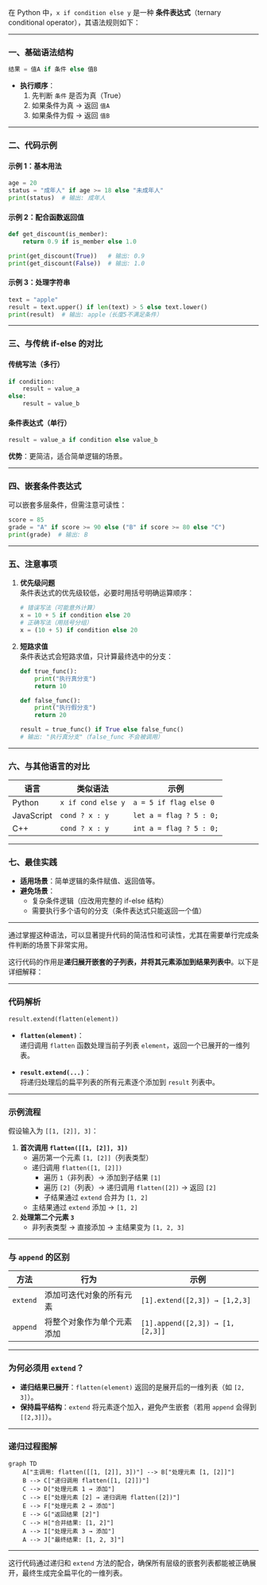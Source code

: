 在 Python 中，`x if condition else y` 是一种 **条件表达式**（ternary conditional operator），其语法规则如下：

---

### 一、基础语法结构
```python
结果 = 值A if 条件 else 值B
```
- **执行顺序**：
  1. 先判断 `条件` 是否为真（True）
  2. 如果条件为真 → 返回 `值A`
  3. 如果条件为假 → 返回 `值B`

---

### 二、代码示例
#### 示例 1：基本用法
```python
age = 20
status = "成年人" if age >= 18 else "未成年人"
print(status)  # 输出: 成年人
```

#### 示例 2：配合函数返回值
```python
def get_discount(is_member):
    return 0.9 if is_member else 1.0

print(get_discount(True))   # 输出: 0.9
print(get_discount(False))  # 输出: 1.0
```

#### 示例 3：处理字符串
```python
text = "apple"
result = text.upper() if len(text) > 5 else text.lower()
print(result)  # 输出: apple（长度5不满足条件）
```

---

### 三、与传统 if-else 的对比
#### 传统写法（多行）
```python
if condition:
    result = value_a
else:
    result = value_b
```

#### 条件表达式（单行）
```python
result = value_a if condition else value_b
```

**优势**：更简洁，适合简单逻辑的场景。

---

### 四、嵌套条件表达式
可以嵌套多层条件，但需注意可读性：
```python
score = 85
grade = "A" if score >= 90 else ("B" if score >= 80 else "C")
print(grade)  # 输出: B
```

---

### 五、注意事项
1. **优先级问题**  
   条件表达式的优先级较低，必要时用括号明确运算顺序：
   ```python
   # 错误写法（可能意外计算）
   x = 10 + 5 if condition else 20
   # 正确写法（用括号分组）
   x = (10 + 5) if condition else 20
   ```

2. **短路求值**  
   条件表达式会短路求值，只计算最终选中的分支：
   ```python
   def true_func():
       print("执行真分支")
       return 10

   def false_func():
       print("执行假分支")
       return 20

   result = true_func() if True else false_func()
   # 输出: "执行真分支"（false_func 不会被调用）
   ```

---

### 六、与其他语言的对比
| 语言      | 类似语法                 | 示例                     |
|-----------|--------------------------|--------------------------|
| Python    | `x if cond else y`        | `a = 5 if flag else 0`    |
| JavaScript| `cond ? x : y`            | `let a = flag ? 5 : 0;`   |
| C++       | `cond ? x : y`            | `int a = flag ? 5 : 0;`   |

---

### 七、最佳实践
- **适用场景**：简单逻辑的条件赋值、返回值等。
- **避免场景**：  
  - 复杂条件逻辑（应改用完整的 if-else 结构）
  - 需要执行多个语句的分支（条件表达式只能返回一个值）

---

通过掌握这种语法，可以显著提升代码的简洁性和可读性，尤其在需要单行完成条件判断的场景下非常实用。



这行代码的作用是**递归展开嵌套的子列表，并将其元素添加到结果列表中**。以下是详细解释：

---

### **代码解析**
```python
result.extend(flatten(element))
```
- **`flatten(element)`**：  
  递归调用 `flatten` 函数处理当前子列表 `element`，返回一个已展开的一维列表。
  
- **`result.extend(...)`**：  
  将递归处理后的扁平列表的所有元素逐个添加到 `result` 列表中。

---

### **示例流程**
假设输入为 `[[1, [2]], 3]`：
1. **首次调用 `flatten([[1, [2]], 3])`**  
   - 遍历第一个元素 `[1, [2]]`（列表类型）
   - 递归调用 `flatten([1, [2]])`  
     - 遍历 `1`（非列表）→ 添加到子结果 `[1]`
     - 遍历 `[2]`（列表）→ 递归调用 `flatten([2])` → 返回 `[2]`
     - 子结果通过 `extend` 合并为 `[1, 2]`
   - 主结果通过 `extend` 添加 → `[1, 2]`
2. **处理第二个元素 `3`**  
   - 非列表类型 → 直接添加 → 主结果变为 `[1, 2, 3]`

---

### **与 `append` 的区别**
| 方法       | 行为                          | 示例                      |
|------------|-------------------------------|--------------------------|
| `extend`   | 添加可迭代对象的所有元素        | `[1].extend([2,3]) → [1,2,3]` |
| `append`   | 将整个对象作为单个元素添加      | `[1].append([2,3]) → [1, [2,3]]` |

---

### **为何必须用 `extend`？**
- **递归结果已展开**：`flatten(element)` 返回的是展开后的一维列表（如 `[2, 3]`）。
- **保持扁平结构**：`extend` 将元素逐个加入，避免产生嵌套（若用 `append` 会得到 `[[2,3]]`）。

---

### **递归过程图解**
```mermaid
graph TD
    A["主调用: flatten([[1, [2]], 3])"] --> B["处理元素 [1, [2]]"]
    B --> C["递归调用 flatten([1, [2]])"]
    C --> D["处理元素 1 → 添加"]
    C --> E["处理元素 [2] → 递归调用 flatten([2])"]
    E --> F["处理元素 2 → 添加"]
    E --> G["返回结果 [2]"]
    C --> H["合并结果: [1, 2]"]
    A --> I["处理元素 3 → 添加"]
    A --> J["最终结果: [1, 2, 3]"]
```

---

这行代码通过递归和 `extend` 方法的配合，确保所有层级的嵌套列表都能被正确展开，最终生成完全扁平化的一维列表。